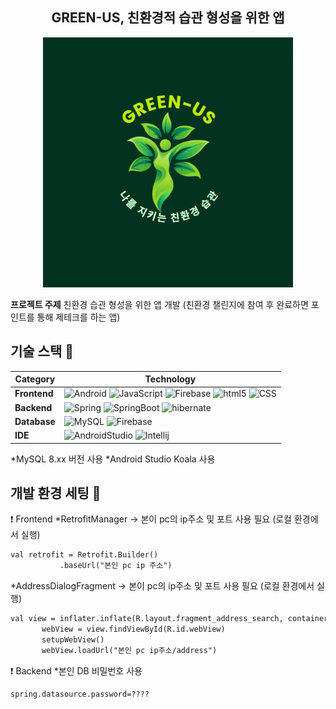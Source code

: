 <h2 align="center">GREEN-US, 친환경적 습관 형성을 위한 앱</h2>

<p align="center">
  <img src="https://github.com/green-us-2024/green-us/blob/main/backend/src/main/resources/static/images/login-image.jpg" alt="green-us main logo" width="400px" height="400px"/>
</p>


**프로젝트 주제** 친환경 습관 형성을 위한 앱 개발 (친환경 챌린지에 참여 후 완료하면 포인트를 통해 제테크를 하는 앱)

## 기술 스택 :pushpin:

| Category  | Technology        |
|-----------|-------------------|
| **Frontend**  | ![Android](https://img.shields.io/badge/Android-3DDC84?style=for-the-badge&logo=android&logoColor=white)  ![JavaScript](https://img.shields.io/badge/JavaScript-F7DF1E?style=for-the-badge&logo=JavaScript&logoColor=white) ![Firebase](https://img.shields.io/badge/Firebase-039BE5?style=for-the-badge&logo=Firebase&logoColor=white)  ![html5](https://img.shields.io/badge/HTML5-E34F26?style=for-the-badge&logo=html5&logoColor=white)  ![CSS](https://img.shields.io/badge/CSS-239120?&style=for-the-badge&logo=css3&logoColor=white)|
| **Backend**   | ![Spring](https://img.shields.io/badge/Spring-6DB33F?style=for-the-badge&logo=spring&logoColor=white)  ![SpringBoot](https://img.shields.io/badge/SpringBoot-6DB33F?style=for-the-badge&logo=springBoot&logoColor=white)  ![hibernate](https://img.shields.io/badge/Hibernate-59666C?style=for-the-badge&logo=Hibernate&logoColor=white)|
| **Database**  | ![MySQL](https://img.shields.io/badge/MySQL-005C84?style=for-the-badge&logo=mysql&logoColor=white)  ![Firebase](https://img.shields.io/badge/Firebase-039BE5?style=for-the-badge&logo=Firebase&logoColor=white) |
| **IDE**  | ![AndroidStudio](https://img.shields.io/badge/Android_Studio-3DDC84?style=for-the-badge&logo=android-studio&logoColor=white)  ![Intellij](https://img.shields.io/badge/IntelliJ_IDEA-000000.svg?style=for-the-badge&logo=intellij-idea&logoColor=white)|

*MySQL 8.xx 버전 사용
*Android Studio Koala 사용


## 개발 환경 세팅 :pencil:
❗ Frontend
*RetrofitManager -> 본이 pc의 ip주소 및 포트 사용 필요 (로컬 환경에서 실행)
 ```xml
val retrofit = Retrofit.Builder()
            .baseUrl("본인 pc ip 주소")
```

*AddressDialogFragment -> 본이 pc의 ip주소 및 포트 사용 필요 (로컬 환경에서 실행)
 ```xml
val view = inflater.inflate(R.layout.fragment_address_search, container, false)
        webView = view.findViewById(R.id.webView)
        setupWebView()
        webView.loadUrl("본인 pc ip주소/address")
```

❗ Backend
*본인 DB 비밀번호 사용
 ```xml
spring.datasource.password=????
```

